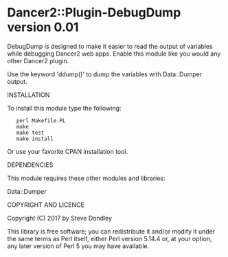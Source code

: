 # Dancer2::Plugin-DebugDump version 0.01

DebugDump is designed to make it easier to read the output of variables while debugging Dancer2 web apps. Enable
this module like you would any other Dancer2 plugin.

Use the keyword 'ddump()' to dump the variables with Data::Dumper output.

INSTALLATION

To install this module type the following:

```
   perl Makefile.PL
   make
   make test
   make install
```

Or use your favorite CPAN installation tool.

DEPENDENCIES

This module requires these other modules and libraries:

  Data::Dumper

COPYRIGHT AND LICENCE

Copyright (C) 2017 by Steve Dondley

This library is free software; you can redistribute it and/or modify
it under the same terms as Perl itself, either Perl version 5.14.4 or,
at your option, any later version of Perl 5 you may have available.

